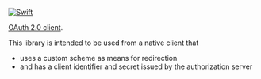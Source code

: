 [![Swift](https://github.com/janodevorg/OAuth2/actions/workflows/swift.yml/badge.svg)](https://github.com/janodevorg/OAuth2/actions/workflows/swift.yml)

[OAuth 2.0 client](https://janodevorg.github.io/OAuth2/documentation/oauth2/).

This library is intended to be used from a native client that 

- uses a custom scheme as means for redirection
- and has a client identifier and secret issued by the authorization server
